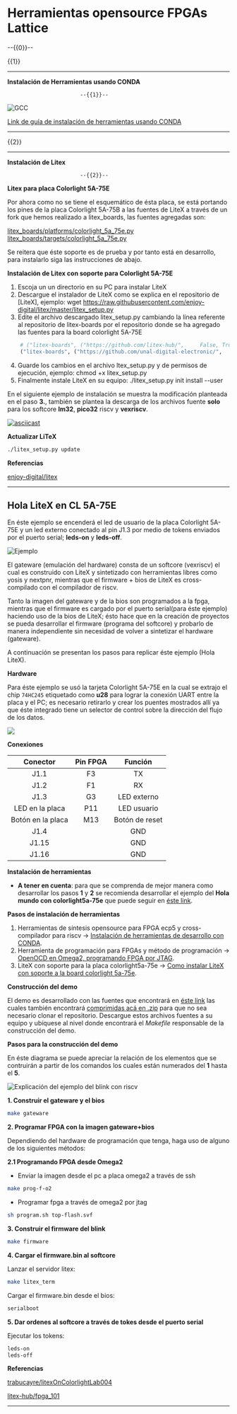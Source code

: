 <!--

author: Carlos Camargo, Johnny Cubides

comment: Sesión

script:   https://cdn.jsdelivr.net/chartist.js/latest/chartist.min.js
          https://felixhao28.github.io/JSCPP/dist/JSCPP.es5.min.js


link: https://cdn.jsdelivr.net/chartist.js/latest/chartist.min.css

link: https://cdnjs.cloudflare.com/ajax/libs/animate.css/3.7.0/animate.min.css
-->

# Herramientas opensource FPGAs Lattice

--{{0}}--

{{1}}
********************************************************************************

**Instalación de Herramientas usando CONDA**

                           --{{1}}--

![GCC](img/conda-fpga-tools.png)

[Link de guía de instalación de herramientas usando CONDA](https://github.com/unal-digital-electronic/litex-and-softcore-projects/blob/dev-tools/synthesis-compilation-and-programming-tools/CONDA-ice40-ecp5-cross-compilers/README.md)
 
********************************************************************************

{{2}}
********************************************************************************

**Instalación de Litex**

                           --{{2}}--
                           
**Litex para placa Colorlight 5A-75E**

Por ahora como no se tiene el esquemático de ésta placa, se está portando los pines de la placa Colorlight 5A-75B a las fuentes de LiteX a través de un fork que hemos realizado a litex_boards, las fuentes agregadas son:

[litex_boards/platforms/colorlight_5a_75e.py](https://github.com/unal-digital-electronic/litex-boards/blob/master/litex_boards/platforms/colorlight_5a_75e.py)
[litex_boards/targets/colorlight_5a_75e.py](https://github.com/unal-digital-electronic/litex-boards/blob/master/litex_boards/targets/colorlight_5a_75e.py)

Se reitera que éste soporte es de prueba y por tanto está en desarrollo, para instalarlo siga las instrucciones de abajo.


**Instalación de Litex con soporte para Colorlight 5A-75E**
                           
1. Escoja un un directorio en su PC para instalar LiteX
2. Descargue el instalador de LiteX como se explica en el repositorio de [LiteX], ejemplo: wget https://raw.githubusercontent.com/enjoy-digital/litex/master/litex_setup.py
3. Edite el archivo descargado litex_setup.py cambiando la línea referente al repositorio de litex-boards por el repositorio donde se ha agregado las fuentes para la board colorlight 5A-75E
```python
    # ("litex-boards", ("https://github.com/litex-hub/",     False, True)),
    ("litex-boards", ("https://github.com/unal-digital-electronic/",     False, True)),
```
4. Guarde los cambios en el archivo ltex_setup.py y de permisos de ejecución, ejemplo: chmod +x litex_setup.py
5. Finalmente instale LiteX en su equipo: ./litex_setup.py init install --user

En el siguiente ejemplo de instalación se muestra la modificación planteada en el paso **3.**, también se plantea
la descarga de los archivos fuente **solo** para los softcore **lm32**, **pico32** riscv y **vexriscv**.

[![asciicast](https://asciinema.org/a/331584.svg)](https://asciinema.org/a/331584)


**Actualizar LiTeX**
                           
```bash
./litex_setup.py update
```

**Referencias**

[enjoy-digital/litex](https://github.com/enjoy-digital/litex)

********************************************************************************

 
## **Hola LiteX en CL 5A-75E**


En éste ejemplo se encenderá el led de usuario de la placa Colorlight 5A-75E y un led externo conectado al pin J1.3 por medio de tokens enviados por el puerto serial; **leds-on** y **leds-off**.

![Ejemplo](https://github.com/unal-digital-electronic/litex-and-softcore-projects/blob/dev-cl-5a-75e-examples/cl-5a-75e-project-example/litex-vexriscv-blink/video/vexriscv-cl-5a-75e.gif)

El gateware (emulación del hardware) consta de un softcore (vexriscv) el cual es construido con LiteX y sintetizado con herramientas libres como yosis y nextpnr, mientras que el firmware + bios de LiteX es cross-compilado con el compilador de riscv.

Tanto la imagen del gateware y de la bios son programados a la fpga, mientras que el firmware es cargado por el puerto serial(para éste ejemplo) haciendo uso de la bios de LiteX; ésto hace que en la creación de proyectos se pueda desarrollar el firmware (programa del softcore) y probarlo de manera independiente sin necesidad de volver a sintetizar el hardware (gateware).

A continuación se presentan los pasos para replicar éste ejemplo (Hola LiteX).

**Hardware**

Para éste ejemplo se usó la tarjeta Colorlight 5A-75E en la cual se extrajo el chip `74HC245` etiquetado como **u28** para lograr la conexión UART entre la placa y el PC; es necesario retirarlo y crear los puentes mostrados allí ya que éste integrado tiene un selector de control sobre la dirección del flujo de los datos.

![](https://raw.githubusercontent.com/unal-digital-electronic/litex-and-softcore-projects/dev-cl-5a-75e-examples/cl-5a-75e-project-example/litex-vexriscv-blink/img/cl-5a-75e-u28.jpg) 

**Conexiones**

|Conector |Pin FPGA|Función|
|:-------------:|:-------------:|:-----:|
| J1.1 | F3 |TX|
| J1.2 | F1 |RX|
| J1.3 | G3 |LED externo|
|LED en la placa| P11 |LED usuario|
|Botón en la placa| M13 |Botón de reset|
| J1.4 || GND |
| J1.15 || GND |
| J1.16 || GND |

**Instalación de herramientas**

* **A tener en cuenta**: para que se comprenda de mejor manera como desarrollar los pasos **1** y **2** se recomienda desarrollar el ejemplo del **Hola mundo con colorlight5a-75e** que puede seguir en [éste link](https://github.com/unal-digital-electronic/litex-and-softcore-projects/wiki/Hola-mundo-ColorLight-5A-75E).

**Pasos de instalación de herramientas**

1. Herramientas de síntesis opensource para FPGA ecp5 y cross-compilador para riscv -> [Instalación de herramientas de desarrollo con CONDA](https://github.com/unal-digital-electronic/litex-and-softcore-projects/wiki/Herramientas-para-FPGAs-Lattice).
2. Herramienta de programación para FPGAs y método de programación -> [OpenOCD en Omega2, programando FPGA por JTAG](https://github.com/unal-digital-electronic/litex-and-softcore-projects/blob/dev-openocd-tool/openocd-tool/host/omega2/colorlight-5A-75E-openocd-config/README.md).
3. LiteX con soporte para la placa colorlight5a-75e -> [Como instalar LiteX con soporte a la board colorlight 5a-75e](https://github.com/unal-digital-electronic/litex-and-softcore-projects/wiki/Instalaci%C3%B3n-de-Litex#litex-para-placa-colorlight-5a-75e).

**Construcción del demo**

El demo es desarrollado con las fuentes que encontrará en [éste link](https://github.com/unal-digital-electronic/litex-and-softcore-projects/tree/dev-cl-5a-75e-examples/cl-5a-75e-project-example/litex-vexriscv-blink) las cuales también encontrará [comprimidas acá en .zip](https://github.com/unal-digital-electronic/litex-and-softcore-projects/raw/dev-cl-5a-75e-examples/cl-5a-75e-project-example/litex-vexriscv-blink/litex-vexriscv-blink.zip) para que no sea necesario clonar el repositorio.
Descargue estos archivos fuentes a su equipo y ubíquese al nivel donde encontrará el *Makefile* responsable de la construcción del demo.

**Pasos para la construcción del demo**

En éste diagrama se puede apreciar la relación de los elementos que se contruirán a partir de los comandos los cuales están numerados del **1** hasta el **5**.

![Explicación del ejemplo del blink con riscv ](https://raw.githubusercontent.com/unal-digital-electronic/litex-and-softcore-projects/dev-cl-5a-75e-examples/cl-5a-75e-project-example/litex-vexriscv-blink/img/litex-vexriscv-colorlight5a-75e.png)

**1. Construir el gateware y el bios**

```bash
make gateware
```

**2. Programar FPGA con la imagen gateware+bios**

Dependiendo del hardware de programación que tenga, haga uso de alguno
de los siguientes métodos:

**2.1 Programando FPGA desde Omega2**

* Enviar la imagen desde el pc a placa omega2 a través de ssh

```bash
make prog-f-o2
```

* Programar fpga a través de omega2 por jtag

```bash
sh program.sh top-flash.svf
```

**3. Construir el firmware del blink**

```bash
make firmware
```

**4. Cargar el firmware.bin al softcore**

Lanzar el servidor litex:

```bash
make litex_term
```

Cargar el firmware.bin desde el bios:

```bash
serialboot
```

**5. Dar ordenes al softcore a través de tokes desde el puerto serial**


Ejecutar los tokens:

```bash
leds-on
leds-off
```

**Referencias**

[trabucayre/litexOnColorlightLab004](https://github.com/trabucayre/litexOnColorlightLab004)

[litex-hub/fpga_101](https://github.com/litex-hub/fpga_101)

********************************************************************************
